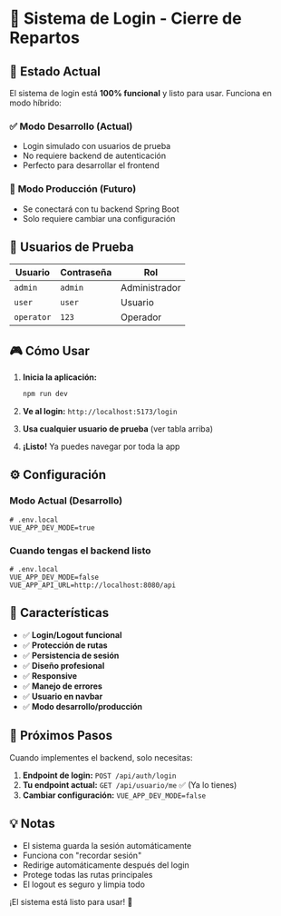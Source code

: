 # 🔐 Sistema de Login - Cierre de Repartos

## 🚀 Estado Actual

El sistema de login está **100% funcional** y listo para usar. Funciona en modo híbrido:

### ✅ **Modo Desarrollo** (Actual)
- Login simulado con usuarios de prueba
- No requiere backend de autenticación
- Perfecto para desarrollar el frontend

### 🔄 **Modo Producción** (Futuro)
- Se conectará con tu backend Spring Boot
- Solo requiere cambiar una configuración

## 👥 Usuarios de Prueba

| Usuario | Contraseña | Rol |
|---------|------------|-----|
| `admin` | `admin` | Administrador |
| `user` | `user` | Usuario |
| `operator` | `123` | Operador |

## 🎮 Cómo Usar

1. **Inicia la aplicación:**
   ```bash
   npm run dev
   ```

2. **Ve al login:** `http://localhost:5173/login`

3. **Usa cualquier usuario de prueba** (ver tabla arriba)

4. **¡Listo!** Ya puedes navegar por toda la app

## ⚙️ Configuración

### Modo Actual (Desarrollo)
```env
# .env.local
VUE_APP_DEV_MODE=true
```

### Cuando tengas el backend listo
```env
# .env.local  
VUE_APP_DEV_MODE=false
VUE_APP_API_URL=http://localhost:8080/api
```

## 🔧 Características

- ✅ **Login/Logout funcional**
- ✅ **Protección de rutas**
- ✅ **Persistencia de sesión**
- ✅ **Diseño profesional**
- ✅ **Responsive**
- ✅ **Manejo de errores**
- ✅ **Usuario en navbar**
- ✅ **Modo desarrollo/producción**

## 🔮 Próximos Pasos

Cuando implementes el backend, solo necesitas:

1. **Endpoint de login:** `POST /api/auth/login`
2. **Tu endpoint actual:** `GET /api/usuario/me` ✅ (Ya lo tienes)
3. **Cambiar configuración:** `VUE_APP_DEV_MODE=false`

## 💡 Notas

- El sistema guarda la sesión automáticamente
- Funciona con "recordar sesión"
- Redirige automáticamente después del login
- Protege todas las rutas principales
- El logout es seguro y limpia todo

¡El sistema está listo para usar! 🎉
